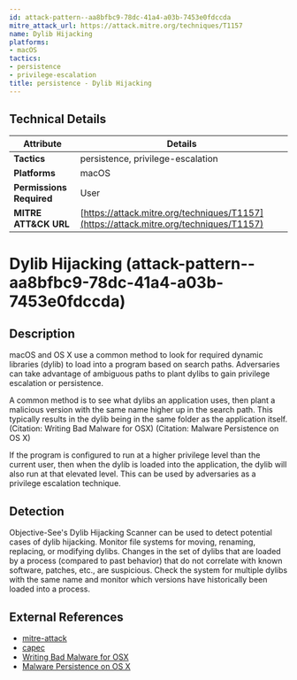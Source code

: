 ```yaml
---
id: attack-pattern--aa8bfbc9-78dc-41a4-a03b-7453e0fdccda
mitre_attack_url: https://attack.mitre.org/techniques/T1157
name: Dylib Hijacking
platforms:
- macOS
tactics:
- persistence
- privilege-escalation
title: persistence - Dylib Hijacking
---
```


## Technical Details

| Attribute | Details |
|-----------|----------|
| **Tactics** | persistence, privilege-escalation |
| **Platforms** | macOS |
| **Permissions Required** | User |
| **MITRE ATT&CK URL** | [https://attack.mitre.org/techniques/T1157](https://attack.mitre.org/techniques/T1157) |

# Dylib Hijacking (attack-pattern--aa8bfbc9-78dc-41a4-a03b-7453e0fdccda)

## Description
macOS and OS X use a common method to look for required dynamic libraries (dylib) to load into a program based on search paths. Adversaries can take advantage of ambiguous paths to plant dylibs to gain privilege escalation or persistence.

A common method is to see what dylibs an application uses, then plant a malicious version with the same name higher up in the search path. This typically results in the dylib being in the same folder as the application itself. (Citation: Writing Bad Malware for OSX) (Citation: Malware Persistence on OS X)

If the program is configured to run at a higher privilege level than the current user, then when the dylib is loaded into the application, the dylib will also run at that elevated level. This can be used by adversaries as a privilege escalation technique.

## Detection
Objective-See's Dylib Hijacking Scanner can be used to detect potential cases of dylib hijacking. Monitor file systems for moving, renaming, replacing, or modifying dylibs. Changes in the set of dylibs that are loaded by a process (compared to past behavior) that do not correlate with known software, patches, etc., are suspicious. Check the system for multiple dylibs with the same name and monitor which versions have historically been loaded into a process.

## External References
- [mitre-attack](https://attack.mitre.org/techniques/T1157)
- [capec](https://capec.mitre.org/data/definitions/471.html)
- [Writing Bad Malware for OSX](https://www.blackhat.com/docs/us-15/materials/us-15-Wardle-Writing-Bad-A-Malware-For-OS-X.pdf)
- [Malware Persistence on OS X](https://www.virusbulletin.com/uploads/pdf/conference/vb2014/VB2014-Wardle.pdf)
